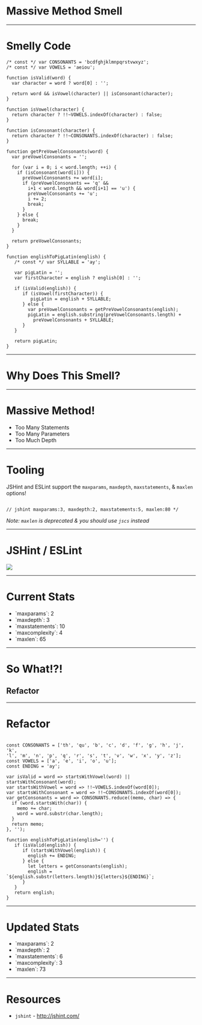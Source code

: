 # Massive Method Smell

------

# Smelly Code

```
/* const */ var CONSONANTS = 'bcdfghjklmnpqrstvwxyz';
/* const */ var VOWELS = 'aeiou';

function isValid(word) {
  var character = word ? word[0] : '';

  return word && isVowel(character) || isConsonant(character);
}

function isVowel(character) {
  return character ? !!~VOWELS.indexOf(character) : false;
}

function isConsonant(character) {
  return character ? !!~CONSONANTS.indexOf(character) : false;
}

function getPreVowelConsonants(word) {
  var preVowelConsonants = '';

  for (var i = 0; i < word.length; ++i) {
    if (isConsonant(word[i])) {
      preVowelConsonants += word[i];
      if (preVowelConsonants == 'q' &&
        i+1 < word.length && word[i+1] == 'u') {
        preVowelConsonants += 'u';
        i += 2;
        break;
      }
    } else {
      break;
    }
  }

  return preVowelConsonants;
}

function englishToPigLatin(english) {
   /* const */ var SYLLABLE = 'ay';

   var pigLatin = '';
   var firstCharacter = english ? english[0] : '';

   if (isValid(english)) {
      if (isVowel(firstCharacter)) {
         pigLatin = english + SYLLABLE;
      } else {
        var preVowelConsonants = getPreVowelConsonants(english);
        pigLatin = english.substring(preVowelConsonants.length) +
          preVowelConsonants + SYLLABLE;
      }
   }

   return pigLatin;
}
```

------

# Why Does This Smell?

------

# Massive Method!

* Too Many Statements <!-- .element class="fragment" -->
* Too Many Parameters <!-- .element class="fragment" -->
* Too Much Depth <!-- .element class="fragment" -->

------

# Tooling

JSHint and ESLint support the `maxparams`, `maxdepth`, `maxstatements`, & `maxlen` options!

<pre><code data-trim data-lang="javascript">
// jshint maxparams:3, maxdepth:2, maxstatements:5, maxlen:80 */
</code></pre><!-- .element class="fragment" -->

<!-- .element class="fragment" -->
_Note: `maxlen` is deprecated & you should use `jscs` instead_

------

# JSHint / ESLint

![](./img/jshint-max.png)

------

# Current Stats

* <!-- .element class="fragment" --> `maxparams`: 2
* <!-- .element class="fragment" --> `maxdepth`: 3
* <!-- .element class="fragment" --> `maxstatements`: 10
* <!-- .element class="fragment" --> `maxcomplexity`: 4
* <!-- .element class="fragment" --> `maxlen`: 65

------

# So What!?!

## Refactor <!-- .element class="fragment" -->

------

# Refactor

<!-- /* jshint maxparams:3, maxdepth:2, maxstatements:5, maxcomplexity:6, maxlen:80, esnext:true */ -->
<pre><code data-trim data-lang="javascript">
const CONSONANTS = ['th', 'qu', 'b', 'c', 'd', 'f', 'g', 'h', 'j', 'k',
'l', 'm', 'n', 'p', 'q', 'r', 's', 't', 'v', 'w', 'x', 'y', 'z'];
const VOWELS = ['a', 'e', 'i', 'o', 'u'];
const ENDING = 'ay';

var isValid = word => startsWithVowel(word) || startsWithConsonant(word);
var startsWithVowel = word => !!~VOWELS.indexOf(word[0]);
var startsWithConsonant = word => !!~CONSONANTS.indexOf(word[0]);
var getConsonants = word => CONSONANTS.reduce((memo, char) => {
  if (word.startsWith(char)) {
    memo += char;
    word = word.substr(char.length);
  }
  return memo;
}, '');

function englishToPigLatin(english='') {
   if (isValid(english)) {
      if (startsWithVowel(english)) {
        english += ENDING;
      } else {
        let letters = getConsonants(english);
        english = `${english.substr(letters.length)}${letters}${ENDING}`;
      }
   }
   return english;
}
</code></pre>

------

# Updated Stats

* <!-- .element class="fragment highlight-blue" --> `maxparams`: 2
* <!-- .element class="fragment highlight-green" --> `maxdepth`: 2
* <!-- .element class="fragment highlight-green" --> `maxstatements`: 6
* <!-- .element class="fragment highlight-green" --> `maxcomplexity`: 3
* <!-- .element class="fragment highlight-red" --> `maxlen`: 73

------

# Resources

* `jshint` - http://jshint.com/
